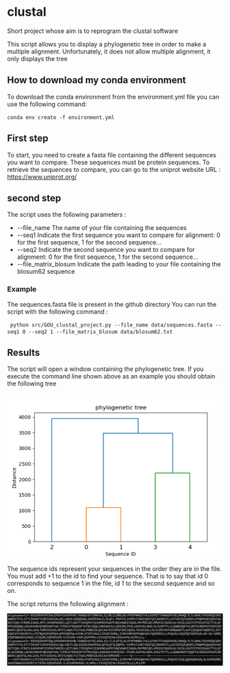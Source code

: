 # clustal
Short project whose aim is to reprogram the clustal software

This script allows you to display a phylogenetic tree in order to make a multiple alignment.
Unfortunately, it does not allow multiple alignment, it only displays the tree
## How to download my conda environment


To download the conda environment from the environment.yml file you can use the following command:


```{}
conda env create -f environment.yml
```
## First step 

To start, you need to create a fasta file containing the different sequences you want to compare.
These sequences must be protein sequences.
To retrieve the sequences to compare, you can go to the uniprot website
URL : https://www.uniprot.org/

## second step
The script uses the following parameters : 

- --file_name The name of your file containing the sequences
- --seq1 Indicate the first sequence you want to compare for alignment: 0 for the first sequence, 1 for the second sequence...
- --seq2 Indicate the second sequence you want to compare for alignment: 0 for the first sequence, 1 for the second sequence...
- --file_matrix_blosum Indicate the path leading to your file containing the blosum62 sequence

### Example

The sequences.fasta file is present in the github directory
You can run the script with the following command : 
```{R}
 python src/GOU_clustal_project.py --file_name data/sequences.fasta --seq1 0 --seq2 1 --file_matrix_blosum data/blosum62.txt
```

## Results

The script will open a window containing the phylogenetic tree.
If you execute the command line shown above as an example you should obtain the following tree

![front-page](img/phylogenetic_tree.png)


The sequence ids represent your sequences in the order they are in the file.
You must add +1 to the id to find your sequence.
That is to say that id 0 corresponds to sequence 1 in the file, id 1 to the second sequence and so on.

The script returns the following alignment :

![front-page](img/alignement.png)

